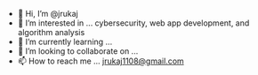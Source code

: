 - 👋 Hi, I’m @jrukaj
- 👀 I’m interested in ... cybersecurity, web app development, and algorithm analysis
- 🌱 I’m currently learning ...
- 💞️ I’m looking to collaborate on ...
- 📫 How to reach me ... jrukaj1108@gmail.com

<!---
jrukaj/jrukaj is a ✨ special ✨ repository because its `README.md` (this file) appears on your GitHub profile.
You can click the Preview link to take a look at your changes.
--->
